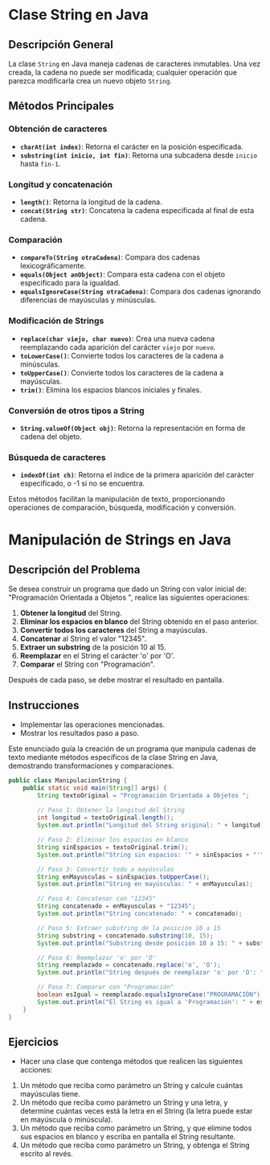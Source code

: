 
# Clase String en Java

## Descripción General
La clase `String` en Java maneja cadenas de caracteres inmutables. Una vez creada, la cadena no puede ser modificada; cualquier operación que parezca modificarla crea un nuevo objeto `String`.

## Métodos Principales

### Obtención de caracteres
- **`charAt(int index)`**: Retorna el carácter en la posición especificada.
- **`substring(int inicio, int fin)`**: Retorna una subcadena desde `inicio` hasta `fin-1`.

### Longitud y concatenación
- **`length()`**: Retorna la longitud de la cadena.
- **`concat(String str)`**: Concatena la cadena especificada al final de esta cadena.

### Comparación
- **`compareTo(String otraCadena)`**: Compara dos cadenas lexicográficamente.
- **`equals(Object anObject)`**: Compara esta cadena con el objeto especificado para la igualdad.
- **`equalsIgnoreCase(String otraCadena)`**: Compara dos cadenas ignorando diferencias de mayúsculas y minúsculas.

### Modificación de Strings
- **`replace(char viejo, char nuevo)`**: Crea una nueva cadena reemplazando cada aparición del carácter `viejo` por `nuevo`.
- **`toLowerCase()`**: Convierte todos los caracteres de la cadena a minúsculas.
- **`toUpperCase()`**: Convierte todos los caracteres de la cadena a mayúsculas.
- **`trim()`**: Elimina los espacios blancos iniciales y finales.

### Conversión de otros tipos a String
- **`String.valueOf(Object obj)`**: Retorna la representación en forma de cadena del objeto.

### Búsqueda de caracteres
- **`indexOf(int ch)`**: Retorna el índice de la primera aparición del carácter especificado, o -1 si no se encuentra.

Estos métodos facilitan la manipulación de texto, proporcionando operaciones de comparación, búsqueda, modificación y conversión.


# Manipulación de Strings en Java

## Descripción del Problema
Se desea construir un programa que dado un String con valor inicial de: "Programación Orientada a Objetos ", realice las siguientes operaciones:

1. **Obtener la longitud** del String.
2. **Eliminar los espacios en blanco** del String obtenido en el paso anterior.
3. **Convertir todos los caracteres** del String a mayúsculas.
4. **Concatenar** al String el valor "12345".
5. **Extraer un substring** de la posición 10 al 15.
6. **Reemplazar** en el String el carácter 'o' por 'O'.
7. **Comparar** el String con "Programación".

Después de cada paso, se debe mostrar el resultado en pantalla.

## Instrucciones
- Implementar las operaciones mencionadas.
- Mostrar los resultados paso a paso.

Este enunciado guía la creación de un programa que manipula cadenas de texto mediante métodos específicos de la clase String en Java, demostrando transformaciones y comparaciones.

```java
public class ManipulacionString {
    public static void main(String[] args) {
        String textoOriginal = "Programación Orientada a Objetos ";
        
        // Paso 1: Obtener la longitud del String
        int longitud = textoOriginal.length();
        System.out.println("Longitud del String original: " + longitud);

        // Paso 2: Eliminar los espacios en blanco
        String sinEspacios = textoOriginal.trim();
        System.out.println("String sin espacios: '" + sinEspacios + "'");

        // Paso 3: Convertir todo a mayúsculas
        String enMayusculas = sinEspacios.toUpperCase();
        System.out.println("String en mayúsculas: " + enMayusculas);

        // Paso 4: Concatenar con "12345"
        String concatenado = enMayusculas + "12345";
        System.out.println("String concatenado: " + concatenado);

        // Paso 5: Extraer substring de la posición 10 a 15
        String substring = concatenado.substring(10, 15);
        System.out.println("Substring desde posición 10 a 15: " + substring);

        // Paso 6: Reemplazar 'o' por 'O'
        String reemplazado = concatenado.replace('o', 'O');
        System.out.println("String después de reemplazar 'o' por 'O': " + reemplazado);

        // Paso 7: Comparar con "Programación"
        boolean esIgual = reemplazado.equalsIgnoreCase("PROGRAMACIÓN");
        System.out.println("El String es igual a 'Programación': " + esIgual);
    }
}
```

## Ejercicios

- Hacer una clase que contenga métodos que realicen las siguientes acciones:
1. Un método que reciba como parámetro un String y calcule cuántas mayúsculas tiene.
2. Un método que reciba como parámetro un String y una letra, y determine cuántas veces está la letra en el String (la letra puede estar en mayúscula o minúscula).
3. Un método que reciba como parámetro un String, y que elimine todos sus espacios en blanco y escriba en pantalla el String resultante.
4. Un método que reciba como parámetro un String, y obtenga el String escrito al revés.

